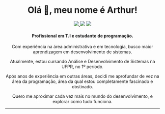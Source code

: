 <div align="center">
    <h1>Olá 👋, meu nome é Arthur!</h1>
    <a target="_blank" href="https://www.linkedin.com/in/arthur-gian/"><img src="https://img.shields.io/badge/linkedin-%230077B5.svg?&style=for-the-badge&logo=linkedin&logoColor=white" /> </a> <a href="mailto:arthxr.ogian@gmail.com"> <img src="https://img.shields.io/badge/Gmail-D14836?style=for-the-badge&logo=gmail&logoColor=white"></a> <a href="https://www.instagram.com/arthxr.rar" target="_blank"><img src="https://img.shields.io/badge/-Instagram-%23E4405F?style=for-the-badge&logo=instagram&logoColor=white" target="_blank"></a>
    <h4>
        Profissional em T.I e estudante de programação.
    </h4>
    <p> Com experiência na área administrativa e em tecnologia, busco maior aprendizagem em desenvolvimento de sistemas. </p>
    <p> Atualmente, estou cursando Análise e Desenvolvimento de Sistemas na UFPR, no 1º período.</p>
    <p> Após anos de experiência em outras áreas, decidi me aprofundar de vez na área da programação, área da qual estou completamente fascinado e obstinado.</p>
    <p> Quero me aproximar cada vez mais no mundo do desenvolvimento, e explorar como tudo funciona.</p>
<hr>
